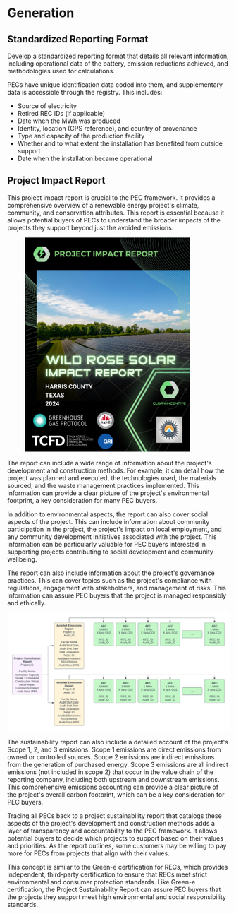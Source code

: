 # Generation

## **Standardized Reporting Format**

Develop a standardized reporting format that details all relevant information, including operational data of the battery, emission reductions achieved, and methodologies used for calculations.

PECs have unique identification data coded into them, and supplementary data is accessible through the registry. This includes:

* Source of electricity
* Retired REC IDs (if applicable)
* Date when the MWh was produced
* Identity, location (GPS reference), and country of provenance
* Type and capacity of the production facility
* Whether and to what extent the installation has benefited from outside support
* Date when the installation became operational

## Project Impact Report

This project impact report is crucial to the PEC framework. It provides a comprehensive overview of a renewable energy project's climate, community, and conservation attributes. This report is essential because it allows potential buyers of PECs to understand the broader impacts of the projects they support beyond just the avoided emissions.



<figure><img src="../../.gitbook/assets/PEC Sample Impact Report coverpage.png" alt="" width="375"><figcaption></figcaption></figure>

The report can include a wide range of information about the project's development and construction methods. For example, it can detail how the project was planned and executed, the technologies used, the materials sourced, and the waste management practices implemented. This information can provide a clear picture of the project's environmental footprint, a key consideration for many PEC buyers.

In addition to environmental aspects, the report can also cover social aspects of the project. This can include information about community participation in the project, the project's impact on local employment, and any community development initiatives associated with the project. This information can be particularly valuable for PEC buyers interested in supporting projects contributing to social development and community wellbeing.

The report can also include information about the project's governance practices. This can cover topics such as the project's compliance with regulations, engagement with stakeholders, and management of risks. This information can assure PEC buyers that the project is managed responsibly and ethically.

![](../../.gitbook/assets/6.png)

The sustainability report can also include a detailed account of the project's Scope 1, 2, and 3 emissions. Scope 1 emissions are direct emissions from owned or controlled sources. Scope 2 emissions are indirect emissions from the generation of purchased energy. Scope 3 emissions are all indirect emissions (not included in scope 2) that occur in the value chain of the reporting company, including both upstream and downstream emissions. This comprehensive emissions accounting can provide a clear picture of the project's overall carbon footprint, which can be a key consideration for PEC buyers.

Tracing all PECs back to a project sustainability report that catalogs these aspects of the project's development and construction methods adds a layer of transparency and accountability to the PEC framework. It allows potential buyers to decide which projects to support based on their values and priorities. As the report outlines, some customers may be willing to pay more for PECs from projects that align with their values.

This concept is similar to the Green-e certification for RECs, which provides independent, third-party certification to ensure that RECs meet strict environmental and consumer protection standards. Like Green-e certification, the Project Sustainability Report can assure PEC buyers that the projects they support meet high environmental and social responsibility standards.
